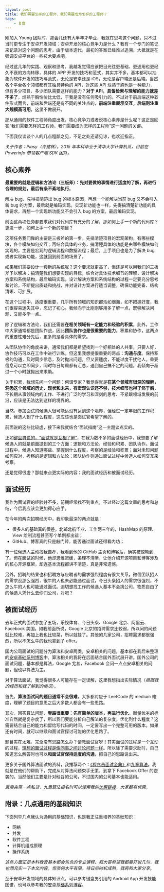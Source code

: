```yaml
---
layout: post
title: 我们需要怎样的工程师，我们需要成为怎样的工程师？
tags:
    - 复盘
---
```


刚加入 Young 团队时，那会儿还有大半年才毕业，我就在思考这个问题，只不过当时更专注于安卓开发领域：安卓开发的核心竞争力是什么？我有一个专门的笔记来记录对这个问题的思考，由于版本迭代，最初的答案已经难以追溯，大抵就是在强调安卓平台的一些技术要点吧。

经过这几年的实践、观察和思考，我越发觉得应该把目光往更基础、更通用也更经久不衰的方向转移，具体的 APP 开发的技巧和范式，其实并不多，基本都可以抽象为软件开发的技巧与范式，无论是安卓还是 iOS，无论是客户端还是后端。当然各个平台各个领域都有其独具特色的 API，对这些 API 烂熟于胸也是一种能力，但有多少项目、多少团队需要这样的能力？**对于 API，具备检索与理解的能力就差不多了**，烂熟于胸性价比太低，于我是没有任何吸引力的。不过对于前后端这种软件形式而言，前端和后端还是有不同的关注点的，**前端注重展示交互，后端则注重大规模高可用**，这里不做展开。

那从通用的软件工程师角度出发，核心竞争力或者说核心素养是什么呢？这正是回答“我们需要怎样的工程师，我们需要成为怎样的工程师”这一问题的关键。

下面我仅谈谈个人的几点粗鄙之见，不足之处还请见谅，也欢迎指正。

_关于作者：Piasy（许建林），2015 年本科毕业于清华大学计算机系，目前在 Powerinfo 带领客户端 SDK 团队_。

## 核心素养

**最重要的就是逻辑和方法论（三板斧）：先对要做的事情进行适度的了解，再进行合理的规划，最后有条不紊地执行**。

解决 bug，先得搞清楚出 bug 的根本原因，再想一个能解决当前 bug 又不会引入新 bug 的方案，最后就是编码实现。实现新功能也一样，先得搞清楚新功能的具体要求，再想一个实现新功能又不会引入 bug 的方案，最后编码实现。

前面这两项任务都要求我们对代码库有充分的了解，那如何上手一个新的代码库？更进一步，如何上手一个新的项目？

这项任务我们靠的主要是三板斧的第一步。先搞清楚项目的宏观架构，有哪些模块，各个模块如何交互；再结合具体的业务，搞清楚具体的功能是由哪些模块如何实现的，主要是宏观的逻辑流程和数据流程；最后，上手项目也是为了解决 bug 或者实现新功能，这就回到前面的场景了。

如果我们需要设计一套新的系统呢？这个要求就更高了，但还是可以用我们的三板斧予以解决：搞清楚我们想要实现的目标，结合对具体技术细节的理解，设计解决方案和系统结构，最后编码实现。设计解决方案和系统结构的过程一定要充分思考和讨论，不断提出质疑和挑战，并对设计方案进行适当调整，确保功能完备、结构清晰、可扩展。

在这个过程中，适度很重要，几乎所有领域的知识都浩如烟海，如不把握好度，我们很容易迷失其中，忘记了初心。我倾向于比刚刚够用多了解一点，既够解决问题，又能多学一点。

除了逻辑和方法论，我们还需要**在相关领域有一定能力和经验的积累**，此外，工作中大家通常都是团队作战，因此**团队协作也是很重要的能力**。积累和协作，这两点的重要性难分先后，更多的是看具体的需求。

从团队协作的角度来讲，通常我们都是希望找到一个好相处的人共事，只要人好，协作技巧可以在工作中进行训练。但这里我想提很重要的两点：**沟通与度**。保持积极的沟通，及时同步信息，及时抛出问题，但又要适度，不能过度干扰他人。重要信息可以立即同步，同时每日每周都有汇总，遇到自己搞不定的问题，我倾向于超过一个小时就抛出来求助。

关于积累，我想先问一个问题：何谓专家？我觉得就是**在某个领域有很深的理解，洞悉这个领域的历史、现状和未来，有宏观认识还不够，技术细节也得了然于胸**，不长期从事领域内的工作、不进行广泛的学习和深刻的思考、不紧跟领域发展的前沿，应该是无法达到这样的境界的。

当然，参加面试的候选人很可能远没有达到这个境界，但经过一定年限的工作积累，候选人到了什么程度，这应该也是面试官希望了解的。

前面说的这些比较虚，接下来我就结合“面试指南”这一主题谈点实的。

正如[键盘男说的，“面试就是互相了解”](https://xiaozhuanlan.com/topic/0953761824)，在我为数不多的面试经历中，我想要了解候选人的就是前面提到的三个方面：逻辑和方法论、经验和积累、团队协作。面试过程中，候选人知道哪些、掌握到什么程度，考察的是经验和积累；面对未知问题如何应对，考察的是逻辑和方法论；团队协作则通过面试过程中候选人如何交互来考察。

还是觉得很虚？那就来点更实际的内容：我的面试经历和被面试经历。

## 面试经历

我作为面试官的经验并不多，前期经常找不到重点，不过经过这篇文章的思考和总结，今后我应该会更加得心应手。

在今年的两次招聘经历中，我印象最深的两点就是：

+ 很多人的基础真的很差，北邮北航毕业、工作两三年的，HashMap 的原理、View 绘制流程甚至写个单例都出错；
+ GitHub、博客真的只是敲门砖，能否通过面试还得看内功；

有一位候选人主动找我自荐，我看到他的 GitHub 主页和博客后，确实被惊艳到了。但在面试的时候，他却思维迟缓，条理不清晰，让他介绍开源项目和博客涉及的核心开源框架，却连基本流程都讲不清楚，真是非常遗憾。

另外，招聘的结果也和招聘方与应聘者的需求强烈程度有很大关系，微信团队招人的需求没那么强烈，很牛的人也未必能通过面试，今日头条招人的需求很强烈，不怎么牛的人也可能通过面试。迫切想找工作的候选人基本不会挑公司，物质自由了的候选人凭什么去你们公司，对吧？

## 被面试经历

去年正式的面试参加了五场，乐视体育、今日头条、Google 北京、阿里云、Facebook 美国。如我前面所说，Google 北京的招聘需求比较弱，所以问的问题就比较难，再加上我也比较菜，所以就挂了。其他的几家公司，招聘需求都很强烈，所以不怎么牛的我也拿到了 offer。

国内公司面试的问题分为算法和安卓两类，安卓相关的问题，基本都在我后来整理的[安卓基础系列博客](https://blog.piasy.com/tags/#基础知识)中，算法相关的我将在后面结合国外面试展开讲。国外公司的面试问题，基本都是算法，Google 尤甚，Facebook 会问一点点安卓相关的问题，但也以算法为主。

对于算法面试，我觉得很多人可能存在一定误解，这里我想指出实际情况（_根据我的经历和我了解到的情况_）。

首先，**算法面试问的题目通常不会很难**，大多都对应于 LeetCode 的 medium 难度，理解了题目的意思之后大多数人都会有一些思路。

其次，回答算法问题，**套路很重要：先有简单的版本，再进行优化**。衡量优劣的标准自然就是复杂度了，所以我们要能分析自己解法的复杂度。优化到什么程度？这需要结合自己的能力和留给写代码的时间，一定要写出一个完整可用的版本。如果还有时间，就可以继续和面试官探讨可能的优化思路了。

题目实在太难，完全没有思路怎么办？请教面试官呀！其实面试的过程是一个互动的过程，[理想的面试过程是像同事之间讨论问题一样](http://chinese.catchen.me/2012/06/blog-post.html)。所以除了需要求助时，自己知道怎么解答时也可以**和面试官保持适度的沟通**，把自己的思路说出来。

更多关于国外算法面试的资料，我推荐两个：[《程序员面试金典》](https://www.amazon.cn/%E5%9B%BE%E4%B9%A6/dp/B00G8VOQOG/ref=sr_1_1?ie=UTF8&qid=1507026576&sr=8-1&keywords=%E7%A8%8B%E5%BA%8F%E5%91%98%E9%9D%A2%E8%AF%95%E9%87%91%E5%85%B8)和[九章算法](http://www.jiuzhang.com/?referer=1559d1)。我就是在他们的帮助下，完成从对算法问题束手无策，到拿下 Facebook Offer 的逆袭的。当然他们主要是针对硅谷的公司，不过国内的公司基本也能适用。

_最后夹带一点私货，九章算法报名时可以使用我的[优惠链接](http://www.jiuzhang.com/?referer=1559d1)，大家都有优惠_。

## 附录：几点通用的基础知识

下面列举几点我认为通用的基础知识，也是我正注重培养的基础知识：

+ 网络
+ 并发
+ 软件工程
+ 计算机组成原理
+ 操作系统

_这些方面正是本科教育基本都会包含的专业课程，寂大哥希望我都展开说几句，我也想充实一下本文内容，但奈何水平有限，待日后时机成熟，我再和大家分享_。

至于安卓开发领域的具体知识点，可以参考键盘男引用的 Android App 开发技能图谱，也可以参考我的[安卓基础系列博客](https://blog.piasy.com/tags/#基础知识)。
